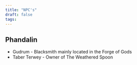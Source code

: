 ```yaml
---
title: "NPC's"
draft: false
tags:
---
```


**Phandalin**
--- 
- Gudrum - Blacksmith mainly located in the Forge of Gods
- Taber Terwey - Owner of The Weathered Spoon
